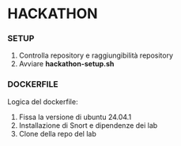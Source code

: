 # HACKATHON

### SETUP

  1. Controlla repository e raggiungibilità repository
  2. Avviare **hackathon-setup.sh**

### DOCKERFILE

Logica del dockerfile:
  1. Fissa la versione di ubuntu 24.04.1
  2. Installazione di Snort e dipendenze dei lab
  3. Clone della repo del lab
